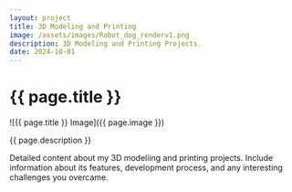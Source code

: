```yaml
---
layout: project
title: 3D Modeling and Printing
image: /assets/images/Robot_dog_renderv1.png
description: 3D Modeling and Printing Projects.
date: 2024-10-01
---
```


# {{ page.title }}

![{{ page.title }} Image]({{ page.image }})

{{ page.description }}

Detailed content about my 3D modeliing and printing projects. Include information about its features, development process, and any interesting challenges you overcame.



